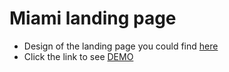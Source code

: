 # Miami landing page
- Design of the landing page you could find [here](https://www.figma.com/file/nHz8bflIwJaWP3P99vKTH5/miami_home_new?node-id=16033%3A3)
- Click the link to see [DEMO](https://roman-hado.github.io/layout_miami/)
